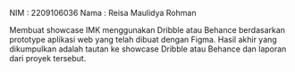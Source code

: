 NIM   : 2209106036 
Nama  : Reisa Maulidya Rohman

Membuat showcase IMK menggunakan Dribble atau Behance berdasarkan prototype aplikasi web yang telah dibuat dengan Figma.
Hasil akhir yang dikumpulkan adalah tautan ke showcase Dribble atau Behance dan laporan dari proyek tersebut.
